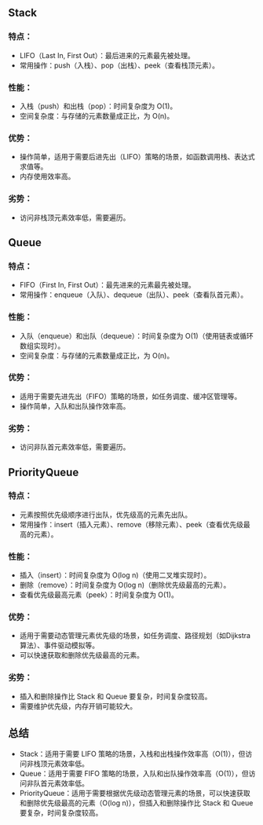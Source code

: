 ## Stack

### 特点：
- LIFO（Last In, First Out）：最后进来的元素最先被处理。
- 常用操作：push（入栈）、pop（出栈）、peek（查看栈顶元素）。

### 性能：
- 入栈（push）和出栈（pop）：时间复杂度为 O(1)。
- 空间复杂度：与存储的元素数量成正比，为 O(n)。

### 优势：
- 操作简单，适用于需要后进先出（LIFO）策略的场景，如函数调用栈、表达式求值等。
- 内存使用效率高。

### 劣势：
- 访问非栈顶元素效率低，需要遍历。

## Queue

### 特点：
- FIFO（First In, First Out）：最先进来的元素最先被处理。
- 常用操作：enqueue（入队）、dequeue（出队）、peek（查看队首元素）。

### 性能：
- 入队（enqueue）和出队（dequeue）：时间复杂度为 O(1)（使用链表或循环数组实现时）。
- 空间复杂度：与存储的元素数量成正比，为 O(n)。

### 优势：
- 适用于需要先进先出（FIFO）策略的场景，如任务调度、缓冲区管理等。
- 操作简单，入队和出队操作效率高。

### 劣势：
- 访问非队首元素效率低，需要遍历。

## PriorityQueue

### 特点：
- 元素按照优先级顺序进行出队，优先级高的元素先出队。
- 常用操作：insert（插入元素）、remove（移除元素）、peek（查看优先级最高的元素）。

### 性能：
- 插入（insert）：时间复杂度为 O(log n)（使用二叉堆实现时）。
- 删除（remove）：时间复杂度为 O(log n)（删除优先级最高的元素）。
- 查看优先级最高元素（peek）：时间复杂度为 O(1)。

### 优势：
- 适用于需要动态管理元素优先级的场景，如任务调度、路径规划（如Dijkstra算法）、事件驱动模拟等。
- 可以快速获取和删除优先级最高的元素。

### 劣势：
- 插入和删除操作比 Stack 和 Queue 要复杂，时间复杂度较高。
- 需要维护优先级，内存开销可能较大。

## 总结

- Stack：适用于需要 LIFO 策略的场景，入栈和出栈操作效率高（O(1)），但访问非栈顶元素效率低。
- Queue：适用于需要 FIFO 策略的场景，入队和出队操作效率高（O(1)），但访问非队首元素效率低。
- PriorityQueue：适用于需要根据优先级动态管理元素的场景，可以快速获取和删除优先级最高的元素（O(log n)），但插入和删除操作比 Stack 和 Queue 要复杂，时间复杂度较高。
